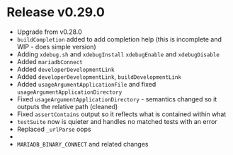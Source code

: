 # Release v0.29.0

- Upgrade from v0.28.0
- `buildCompletion` added to add completion help (this is incomplete and WIP - does simple version)
- Adding `xdebug.sh` and `xdebugInstall` `xdebugEnable` and `xdebugDisable`
- Added `mariadbConnect`
- Added `developerDevelopmentLink`
- Added `developerDevelopmentLink`, `buildDevelopmentLink`
- Added `usageArgumentApplicationFile` and fixed `usageArgumentApplicationDirectory`
- Fixed `usageArgumentApplicationDirectory` - semantics changed so it outputs the relative path (cleaned)
- Fixed `assertContains` output so it reflects what is contained within what
- `testSuite` now is quieter and handles no matched tests with an error
- Replaced `_urlParse` oops
- 
- `MARIADB_BINARY_CONNECT` and related changes
